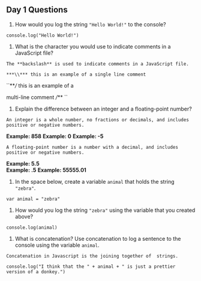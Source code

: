 ## Day 1 Questions

1. How would you log the string `"Hello World!"` to the console?

``
console.log("Hello World!")
``

1. What is the character you would use to indicate comments in a JavaScript file?

``The **backslash** is used to indicate comments in a JavaScript file.``

``***\\*** this is an example of a single line comment``

``***/* this is an example of a
    
multi-line comment */*** ``

1. Explain the difference between an integer and a floating-point number?

``An integer is a whole number, no fractions or decimals, and includes positive or negative numbers.``

**Example: 858**
**Example: 0**
**Example: -5**

``A floating-point number is a number with a decimal, and includes positive or negative numbers.``

**Example: 5.5**  
**Example: .5**
**Example: 55555.01**

1. In the space below, create a variable `animal` that holds the string `"zebra"`.

``var animal = "zebra"``

1. How would you log the string `"zebra"` using the variable that you created above?

``console.log(animal)``

1. What is concatenation? Use concatenation to log a sentence to the console using the variable `animal`.

``Concatenation in Javascript is the joining together of  strings.``

``console.log("I think that the " + animal + " is just a prettier version of a donkey.")`` 
